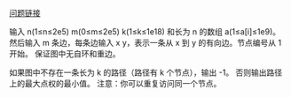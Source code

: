[问题链接](https://codeforces.com/problemset/problem/1679/D)


输入 n(1≤n≤2e5) m(0≤m≤2e5) k(1≤k≤1e18) 和长为 n 的数组 a(1≤a[i]≤1e9)。
然后输入 m 条边，每条边输入 x y，表示一条从 x 到 y 的有向边。节点编号从 1 开始。
保证图中无自环和重边。

如果图中不存在一条长为 k 的路径（路径有 k 个节点），输出 -1。
否则输出路径上的最大点权的最小值。
注意：你可以重复访问同一个节点。